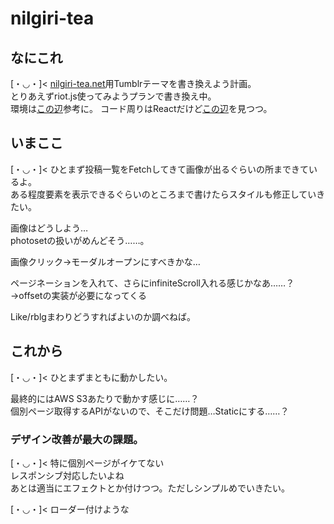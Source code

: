 # nilgiri-tea

## なにこれ
[・◡・]< [nilgiri-tea.net](http://nilgiri-tea.net)用Tumblrテーマを書き換えよう計画。  
とりあえずriot.js使ってみようプランで書き換え中。  
環境は[この辺](http://qiita.com/yaaah93/items/071a1c573eb763212e48)参考に。
コード周りはReactだけど[この辺](http://qiita.com/monpy/items/b6ebe9bc77b3ad0ffade)を見つつ。


## いまここ
[・◡・]< ひとまず投稿一覧をFetchしてきて画像が出るぐらいの所まできているよ。  
ある程度要素を表示できるぐらいのところまで書けたらスタイルも修正していきたい。

画像はどうしよう…  
photosetの扱いがめんどそう……。

画像クリック→モーダルオープンにすべきかな…

ページネーションを入れて、さらにinfiniteScroll入れる感じかなあ……？
→offsetの実装が必要になってくる

Like/rblgまわりどうすればよいのか調べねば。

## これから
[・◡・]< ひとまずまともに動かしたい。  

最終的にはAWS S3あたりで動かす感じに……？  
個別ページ取得するAPIがないので、そこだけ問題…Staticにする……？

### デザイン改善が最大の課題。
[・◡・]< 特に個別ページがイケてない  
レスポンシブ対応したいよね  
あとは適当にエフェクトとか付けつつ。ただしシンプルめでいきたい。

[・◡・]< ローダー付けような
